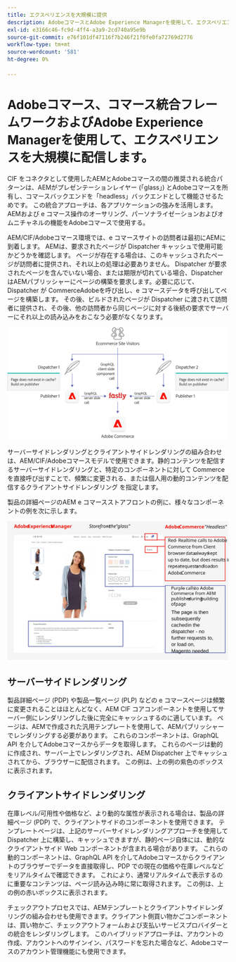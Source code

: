 ```yaml
---
title: エクスペリエンスを大規模に提供
description: AdobeコマースとAdobe Experience Managerを使用して、エクスペリエンスを大規模に配信する方法を説明します。
exl-id: e3166c46-fc9d-4ff4-a3a9-2cd740a95e9b
source-git-commit: e76f101df47116f7b246f21f0fe0fa72769d2776
workflow-type: tm+mt
source-wordcount: '581'
ht-degree: 0%

---
```


# Adobeコマース、コマース統合フレームワークおよびAdobe Experience Managerを使用して、エクスペリエンスを大規模に配信します。

CIF をコネクタとして使用したAEMとAdobeコマースの間の推奨される統合パターンは、AEMがプレゼンテーションレイヤー (「glass」) とAdobeコマースを所有し、コマースバックエンドを「headless」バックエンドとして機能させるためです。 この統合アプローチは、各アプリケーションの強みを活用します。AEMおよび e コマース操作のオーサリング、パーソナライゼーションおよびオムニチャネルの機能をAdobeコマースで使用する。

AEM/CIF/Adobeコマース環境では、e コマースサイトの訪問者は最初にAEMに到着します。 AEMは、要求されたページが Dispatcher キャッシュで使用可能かどうかを確認します。 ページが存在する場合は、このキャッシュされたページが訪問者に提供され、それ以上の処理は必要ありません。 Dispatcher が要求されたページを含んでいない場合、または期限が切れている場合、Dispatcher はAEMパブリッシャーにページの構築を要求します。必要に応じて、Dispatcher が CommerceAdobeを呼び出し、e コマースデータを呼び出してページを構築します。 その後、ビルドされたページが Dispatcher に渡されて訪問者に提供され、その後、他の訪問者から同じページに対する後続の要求でサーバーにそれ以上の読み込みをおこなう必要がなくなります。

![Experience Manager とAdobe・コマースのアーキテクチャの概要図](../assets/commerce-at-scale/overview.png)

サーバーサイドレンダリングとクライアントサイドレンダリングの組み合わせは、AEM/CIF/Adobeコマースモデルで使用できます。静的コンテンツを配信するサーバーサイドレンダリングと、特定のコンポーネントに対して Commerce を直接呼び出すことで、頻繁に変更される、または個人用の動的コンテンツを配信するクライアントサイドレンダリング
を指定します。

製品の詳細ページのAEM e コマースストアフロントの例に、様々なコンポーネントの例を次に示します。

![Experience Manager とAdobe・コマースのアーキテクチャの概要図](../assets/commerce-at-scale/product-details-page.svg)

## サーバーサイドレンダリング

製品詳細ページ (PDP) や製品一覧ページ (PLP) などの e コマースページは頻繁に変更されることはほとんどなく、AEM CIF コアコンポーネントを使用してサーバー側にレンダリングした後に完全にキャッシュするのに適しています。 ページは、AEMで作成された汎用テンプレートを使用して、AEMパブリッシャーでレンダリングする必要があります。 これらのコンポーネントは、GraphQL API を介してAdobeコマースからデータを取得します。 これらのページは動的に作成され、サーバー上でレンダリングされ、AEM Dispatcher 上でキャッシュされてから、ブラウザーに配信されます。 この例は、上の例の紫色のボックスに表示されます。

## クライアントサイドレンダリング

在庫レベル/可用性や価格など、より動的な属性が表示される場合は、製品の詳細ページ (PDP) で、クライアントサイドのコンポーネントを使用できます。 テンプレートページは、上記のサーバーサイドレンダリングアプローチを使用して Dispatcher 上に構築し、キャッシュできますが、静的ページ自体には、動的なクライアントサイド Web コンポーネントが含まれる場合があります。 これらの動的コンポーネントは、GraphQL API を介してAdobeコマースからクライアントのブラウザーでデータを直接取得し、PDP での現在の価格や在庫レベルなどをリアルタイムで確認できます。 これにより、通常リアルタイムで表示するのに重要なコンテンツは、ページ読み込み時に常に取得されます。 この例は、上の例の赤いボックスに表示されます。

チェックアウトプロセスでは、AEMテンプレートとクライアントサイドレンダリングの組み合わせも使用できます。クライアント側買い物かごコンポーネントは、買い物かご、チェックアウトフォームおよび支払いサービスプロバイダーとの統合をレンダリングします。 このハイブリッドアプローチは、アカウントの作成、アカウントへのサインイン、パスワードを忘れた場合など、Adobeコマースのアカウント管理機能にも使用できます。

